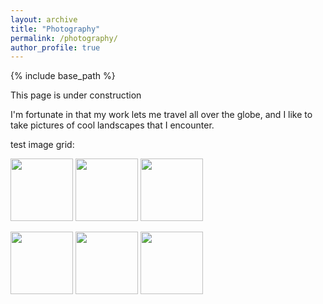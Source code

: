 ```yaml
---
layout: archive
title: "Photography"
permalink: /photography/
author_profile: true
---
```


{% include base_path %}

This page is under construction

I'm fortunate in that my work lets me travel all over the globe, and I like to take pictures of cool landscapes that I encounter.

test image grid:
<p float="center">
  <img src="https://geographical.co.uk/media/k2/items/cache/852c2fa5e5468761c3ae8b796ca9be85_XL.jpg" width="100" />
  <img src="https://res.cloudinary.com/dk-find-out/image/upload/q_80,w_1920,f_auto/A-Alamy-BXWK5E_vvmkuf.jpg" width="100" /> 
  <img src="https://cdn.mos.cms.futurecdn.net/ntFmJUZ8tw3ULD3tkBaAtf.jpg" width="100" />
</p>
<p float="center">
  <img src="https://geographical.co.uk/media/k2/items/cache/852c2fa5e5468761c3ae8b796ca9be85_XL.jpg" width="100" />
  <img src="https://res.cloudinary.com/dk-find-out/image/upload/q_80,w_1920,f_auto/A-Alamy-BXWK5E_vvmkuf.jpg" width="100" /> 
  <img src="https://cdn.mos.cms.futurecdn.net/ntFmJUZ8tw3ULD3tkBaAtf.jpg" width="100" />
</p>
